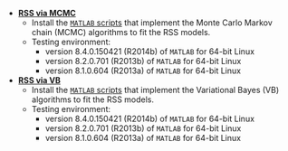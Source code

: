 * [**RSS via MCMC**](RSS-via-MCMC)
  - Install the [`MATLAB` scripts](https://github.com/stephenslab/rss/tree/master/src) that implement the Monte Carlo Markov chain (MCMC) algorithms to fit the RSS models.
  - Testing environment: 
    - version 8.4.0.150421 (R2014b) of `MATLAB` for 64-bit Linux
    - version 8.2.0.701 (R2013b) of `MATLAB` for 64-bit Linux
    - version 8.1.0.604 (R2013a) of `MATLAB` for 64-bit Linux  
* [**RSS via VB**](RSS-via-VB)
  - Install the [`MATLAB` scripts](https://github.com/stephenslab/rss/tree/master/src_vb) that implement the Variational Bayes (VB) algorithms to fit the RSS models.
  - Testing environment:
    - version 8.4.0.150421 (R2014b) of `MATLAB` for 64-bit Linux
    - version 8.2.0.701 (R2013b) of `MATLAB` for 64-bit Linux
    - version 8.1.0.604 (R2013a) of `MATLAB` for 64-bit Linux   
 

